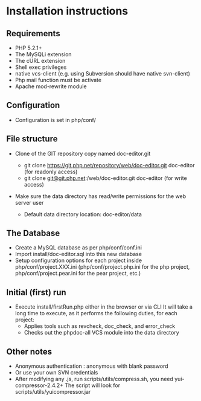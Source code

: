 # Installation instructions

## Requirements
* PHP 5.2.1+
* The MySQLi extension
* The cURL extension
* Shell exec privileges
* native vcs-client (e.g. using Subversion should have native svn-client)
* Php mail function must be activate
* Apache mod-rewrite module

## Configuration
* Configuration is set in php/conf/

## File structure
* Clone of the GIT repository copy named doc-editor.git
  - git clone https://git.php.net/repository/web/doc-editor.git doc-editor (for readonly access)
  - git clone git@git.php.net:/web/doc-editor.git doc-editor (for write access)

* Make sure the data directory has read/write permissions for the web server user
  - Default data directory location: doc-editor/data

## The Database
* Create a MySQL database as per php/conf/conf.ini
* Import install/doc-editor.sql into this new database
* Setup configuration options for each project inside php/conf/project.XXX.ini (php/conf/project.php.ini for the php project, php/conf/project.pear.ini for the pear project, etc.)

## Initial (first) run
* Execute install/firstRun.php either in the browser or via CLI
  It will take a long time to execute, as it performs the following duties, for each project:
  - Applies tools such as revcheck, doc_check, and error_check
  - Checks out the phpdoc-all VCS module into the data directory

## Other notes
* Anonymous authentication : anonymous with blank password
* Or use your own SVN credentials
* After modifying any .js, run scripts/utils/compress.sh, you need yui-compressor-2.4.2+
  The script will look for scripts/utils/yuicompressor.jar

